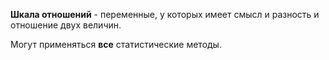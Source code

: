 **Шкала отношений** - переменные, у которых имеет смысл и разность и отношение двух величин.

Могут применяться **все** статистические методы.